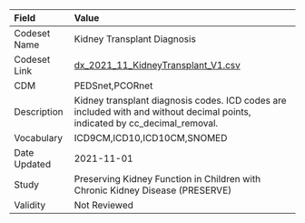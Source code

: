 |Field        |Value                                                                                                                       |
|:------------|:---------------------------------------------------------------------------------------------------------------------------|
|Codeset Name |Kidney Transplant Diagnosis                                                                                                 |
|Codeset Link |[dx_2021_11_KidneyTransplant_V1.csv](https://github.com/PEDSnet/Variable-Dictionary/blob/main/conditions/dx_2021_11_KidneyTransplant_V1.csv.csv)|
|CDM          |PEDSnet,PCORnet                                                                                                             |
|Description  |Kidney transplant diagnosis codes. ICD codes are included with and without decimal points, indicated by cc_decimal_removal. |
|Vocabulary   |ICD9CM,ICD10,ICD10CM,SNOMED                                                                                                 |
|Date Updated |2021-11-01                                                                                                                  |
|Study        |Preserving Kidney Function in Children with Chronic Kidney Disease (PRESERVE)                                               |
|Validity     |Not Reviewed                                                                                                                |
